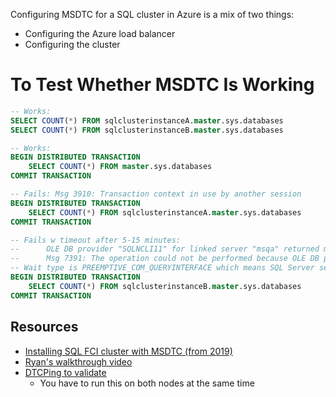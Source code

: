 Configuring MSDTC for a SQL cluster in Azure is a mix of two things: 
- Configuring the Azure load balancer
- Configuring the cluster

# To Test Whether MSDTC Is Working

```sql
-- Works:
SELECT COUNT(*) FROM sqlclusterinstanceA.master.sys.databases
SELECT COUNT(*) FROM sqlclusterinstanceB.master.sys.databases

-- Works:
BEGIN DISTRIBUTED TRANSACTION
	SELECT COUNT(*) FROM master.sys.databases
COMMIT TRANSACTION

-- Fails: Msg 3910: Transaction context in use by another session
BEGIN DISTRIBUTED TRANSACTION
	SELECT COUNT(*) FROM sqlclusterinstanceA.master.sys.databases
COMMIT TRANSACTION

-- Fails w timeout after 5-15 minutes: 
--		OLE DB provider "SQLNCLI11" for linked server "msqa" returned message "No transaction is active.".
--		Msg 7391: The operation could not be performed because OLE DB provider "SQLNCLI11" for linked server "msqa" was unable to begin a distributed transaction.
-- Wait type is PREEMPTIVE_COM_QUERYINTERFACE which means SQL Server sent a network call to the NIC/OS and is waiting for OS/NIC to respond. 
BEGIN DISTRIBUTED TRANSACTION
	SELECT COUNT(*) FROM sqlclusterinstanceB.master.sys.databases
COMMIT TRANSACTION

```

## Resources

- [Installing SQL FCI cluster with MSDTC (from 2019)](https://www.sqlservercentral.com/blogs/configure-sql-server-failover-cluster-instance-on-azure-virtual-machines-with-msdtc-sql-azure-msdtc)
- [Ryan's walkthrough video](https://www.youtube.com/watch?v=GS12sfOdC1o)
- [DTCPing to validate](https://www.microsoft.com/en-us/download/details.aspx?id=2868)
    - You have to run this on both nodes at the same time
